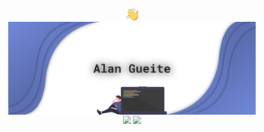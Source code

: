 <div align="center"><img src="https://raw.githubusercontent.com/alangueite/alangueite/master/wave.png" width="25px">
<img src="https://raw.githubusercontent.com/alangueite/alangueite/master/header.png">
<a href="https://discord.com/users/179650847032999936"><img src="http://img.shields.io/badge/-Discord Profile-blue?logo=discord&color=7289DA&logoColor=fff"></a> <a href="https://open.spotify.com/artist/00pwyFykLbFwDi97G3Vrxf"><img src="http://img.shields.io/badge/-Spotify-blue?logo=spotify&color=1ED760&logoColor=fff"></a></div>
